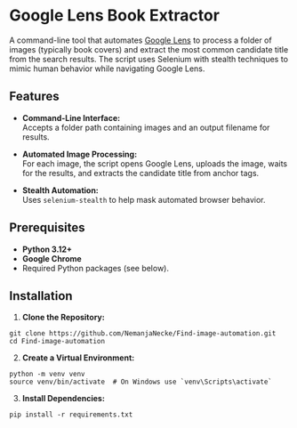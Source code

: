 # Google Lens Book Extractor

A command-line tool that automates [Google Lens](https://lens.google.com) to process a folder of images (typically book covers) and extract the most common candidate title from the search results. The script uses Selenium with stealth techniques to mimic human behavior while navigating Google Lens.

## Features

- **Command-Line Interface:**  
  Accepts a folder path containing images and an output filename for results.
  
- **Automated Image Processing:**  
  For each image, the script opens Google Lens, uploads the image, waits for the results, and extracts the candidate title from anchor tags.

- **Stealth Automation:**  
  Uses `selenium-stealth` to help mask automated browser behavior.


## Prerequisites

- **Python 3.12+**
- **Google Chrome**
- Required Python packages (see below).

## Installation

1. **Clone the Repository:**

```
git clone https://github.com/NemanjaNecke/Find-image-automation.git
cd Find-image-automation
```

2. **Create a Virtual Environment:**

```
python -m venv venv
source venv/bin/activate  # On Windows use `venv\Scripts\activate`
```

3. **Install Dependencies:**


```
pip install -r requirements.txt

